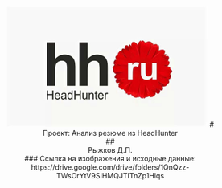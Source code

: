 <center> <img src = https://raw.githubusercontent.com/AndreyRysistov/DatasetsForPandas/main/hh%20label.jpg alt="drawing" style="width:400px;">
# <center> Проект: Анализ резюме из HeadHunter </center>
## <center> Рыжков Д.П. </center>
### Ссылка на изображения и исходные данные: https://drive.google.com/drive/folders/1QnQzz-TWsOrYtV9SIHMQJTITnZp1Hlqs
